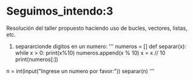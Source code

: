 # Seguimos_intendo:3
Resolución del taller propuesto haciendo uso de bucles, vectores, listas, etc.
1. separarcionde digitos en un numero:
'''
numeros = []
def separar(x):
    while x > 0:
        print(x%10)
        numeros.append(x % 10)
        x = x // 10
    print(numeros[:])

n = int(input("Ingrese un numero por favor:"))
separar(n)
'''
